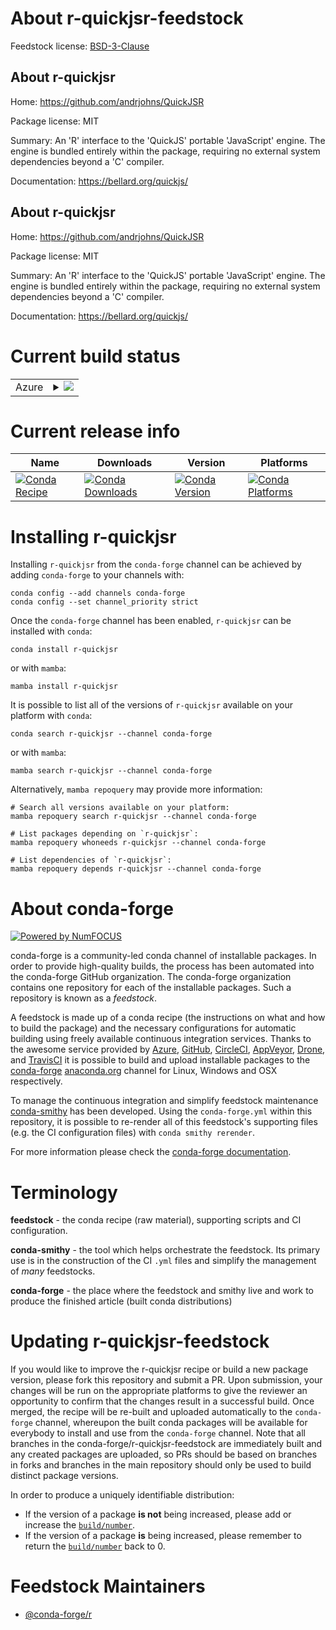 About r-quickjsr-feedstock
==========================

Feedstock license: [BSD-3-Clause](https://github.com/conda-forge/r-quickjsr-feedstock/blob/main/LICENSE.txt)


About r-quickjsr
----------------

Home: https://github.com/andrjohns/QuickJSR

Package license: MIT

Summary: An 'R' interface to the 'QuickJS' portable 'JavaScript' engine. The engine is bundled entirely within the package, requiring no external system dependencies beyond a 'C' compiler.

Documentation: https://bellard.org/quickjs/

About r-quickjsr
----------------

Home: https://github.com/andrjohns/QuickJSR

Package license: MIT

Summary: An 'R' interface to the 'QuickJS' portable 'JavaScript' engine. The engine is bundled entirely within the package, requiring no external system dependencies beyond a 'C' compiler.

Documentation: https://bellard.org/quickjs/

Current build status
====================


<table>
    
  <tr>
    <td>Azure</td>
    <td>
      <details>
        <summary>
          <a href="https://dev.azure.com/conda-forge/feedstock-builds/_build/latest?definitionId=21312&branchName=main">
            <img src="https://dev.azure.com/conda-forge/feedstock-builds/_apis/build/status/r-quickjsr-feedstock?branchName=main">
          </a>
        </summary>
        <table>
          <thead><tr><th>Variant</th><th>Status</th></tr></thead>
          <tbody><tr>
              <td>linux_64_r_base4.3</td>
              <td>
                <a href="https://dev.azure.com/conda-forge/feedstock-builds/_build/latest?definitionId=21312&branchName=main">
                  <img src="https://dev.azure.com/conda-forge/feedstock-builds/_apis/build/status/r-quickjsr-feedstock?branchName=main&jobName=linux&configuration=linux%20linux_64_r_base4.3" alt="variant">
                </a>
              </td>
            </tr><tr>
              <td>linux_64_r_base4.4</td>
              <td>
                <a href="https://dev.azure.com/conda-forge/feedstock-builds/_build/latest?definitionId=21312&branchName=main">
                  <img src="https://dev.azure.com/conda-forge/feedstock-builds/_apis/build/status/r-quickjsr-feedstock?branchName=main&jobName=linux&configuration=linux%20linux_64_r_base4.4" alt="variant">
                </a>
              </td>
            </tr><tr>
              <td>linux_aarch64_r_base4.3</td>
              <td>
                <a href="https://dev.azure.com/conda-forge/feedstock-builds/_build/latest?definitionId=21312&branchName=main">
                  <img src="https://dev.azure.com/conda-forge/feedstock-builds/_apis/build/status/r-quickjsr-feedstock?branchName=main&jobName=linux&configuration=linux%20linux_aarch64_r_base4.3" alt="variant">
                </a>
              </td>
            </tr><tr>
              <td>linux_aarch64_r_base4.4</td>
              <td>
                <a href="https://dev.azure.com/conda-forge/feedstock-builds/_build/latest?definitionId=21312&branchName=main">
                  <img src="https://dev.azure.com/conda-forge/feedstock-builds/_apis/build/status/r-quickjsr-feedstock?branchName=main&jobName=linux&configuration=linux%20linux_aarch64_r_base4.4" alt="variant">
                </a>
              </td>
            </tr><tr>
              <td>linux_ppc64le_r_base4.3</td>
              <td>
                <a href="https://dev.azure.com/conda-forge/feedstock-builds/_build/latest?definitionId=21312&branchName=main">
                  <img src="https://dev.azure.com/conda-forge/feedstock-builds/_apis/build/status/r-quickjsr-feedstock?branchName=main&jobName=linux&configuration=linux%20linux_ppc64le_r_base4.3" alt="variant">
                </a>
              </td>
            </tr><tr>
              <td>linux_ppc64le_r_base4.4</td>
              <td>
                <a href="https://dev.azure.com/conda-forge/feedstock-builds/_build/latest?definitionId=21312&branchName=main">
                  <img src="https://dev.azure.com/conda-forge/feedstock-builds/_apis/build/status/r-quickjsr-feedstock?branchName=main&jobName=linux&configuration=linux%20linux_ppc64le_r_base4.4" alt="variant">
                </a>
              </td>
            </tr><tr>
              <td>osx_64_r_base4.3</td>
              <td>
                <a href="https://dev.azure.com/conda-forge/feedstock-builds/_build/latest?definitionId=21312&branchName=main">
                  <img src="https://dev.azure.com/conda-forge/feedstock-builds/_apis/build/status/r-quickjsr-feedstock?branchName=main&jobName=osx&configuration=osx%20osx_64_r_base4.3" alt="variant">
                </a>
              </td>
            </tr><tr>
              <td>osx_64_r_base4.4</td>
              <td>
                <a href="https://dev.azure.com/conda-forge/feedstock-builds/_build/latest?definitionId=21312&branchName=main">
                  <img src="https://dev.azure.com/conda-forge/feedstock-builds/_apis/build/status/r-quickjsr-feedstock?branchName=main&jobName=osx&configuration=osx%20osx_64_r_base4.4" alt="variant">
                </a>
              </td>
            </tr><tr>
              <td>osx_arm64_r_base4.3</td>
              <td>
                <a href="https://dev.azure.com/conda-forge/feedstock-builds/_build/latest?definitionId=21312&branchName=main">
                  <img src="https://dev.azure.com/conda-forge/feedstock-builds/_apis/build/status/r-quickjsr-feedstock?branchName=main&jobName=osx&configuration=osx%20osx_arm64_r_base4.3" alt="variant">
                </a>
              </td>
            </tr><tr>
              <td>osx_arm64_r_base4.4</td>
              <td>
                <a href="https://dev.azure.com/conda-forge/feedstock-builds/_build/latest?definitionId=21312&branchName=main">
                  <img src="https://dev.azure.com/conda-forge/feedstock-builds/_apis/build/status/r-quickjsr-feedstock?branchName=main&jobName=osx&configuration=osx%20osx_arm64_r_base4.4" alt="variant">
                </a>
              </td>
            </tr><tr>
              <td>win_64_r_base4.3</td>
              <td>
                <a href="https://dev.azure.com/conda-forge/feedstock-builds/_build/latest?definitionId=21312&branchName=main">
                  <img src="https://dev.azure.com/conda-forge/feedstock-builds/_apis/build/status/r-quickjsr-feedstock?branchName=main&jobName=win&configuration=win%20win_64_r_base4.3" alt="variant">
                </a>
              </td>
            </tr><tr>
              <td>win_64_r_base4.4</td>
              <td>
                <a href="https://dev.azure.com/conda-forge/feedstock-builds/_build/latest?definitionId=21312&branchName=main">
                  <img src="https://dev.azure.com/conda-forge/feedstock-builds/_apis/build/status/r-quickjsr-feedstock?branchName=main&jobName=win&configuration=win%20win_64_r_base4.4" alt="variant">
                </a>
              </td>
            </tr>
          </tbody>
        </table>
      </details>
    </td>
  </tr>
</table>

Current release info
====================

| Name | Downloads | Version | Platforms |
| --- | --- | --- | --- |
| [![Conda Recipe](https://img.shields.io/badge/recipe-r--quickjsr-green.svg)](https://anaconda.org/conda-forge/r-quickjsr) | [![Conda Downloads](https://img.shields.io/conda/dn/conda-forge/r-quickjsr.svg)](https://anaconda.org/conda-forge/r-quickjsr) | [![Conda Version](https://img.shields.io/conda/vn/conda-forge/r-quickjsr.svg)](https://anaconda.org/conda-forge/r-quickjsr) | [![Conda Platforms](https://img.shields.io/conda/pn/conda-forge/r-quickjsr.svg)](https://anaconda.org/conda-forge/r-quickjsr) |

Installing r-quickjsr
=====================

Installing `r-quickjsr` from the `conda-forge` channel can be achieved by adding `conda-forge` to your channels with:

```
conda config --add channels conda-forge
conda config --set channel_priority strict
```

Once the `conda-forge` channel has been enabled, `r-quickjsr` can be installed with `conda`:

```
conda install r-quickjsr
```

or with `mamba`:

```
mamba install r-quickjsr
```

It is possible to list all of the versions of `r-quickjsr` available on your platform with `conda`:

```
conda search r-quickjsr --channel conda-forge
```

or with `mamba`:

```
mamba search r-quickjsr --channel conda-forge
```

Alternatively, `mamba repoquery` may provide more information:

```
# Search all versions available on your platform:
mamba repoquery search r-quickjsr --channel conda-forge

# List packages depending on `r-quickjsr`:
mamba repoquery whoneeds r-quickjsr --channel conda-forge

# List dependencies of `r-quickjsr`:
mamba repoquery depends r-quickjsr --channel conda-forge
```


About conda-forge
=================

[![Powered by
NumFOCUS](https://img.shields.io/badge/powered%20by-NumFOCUS-orange.svg?style=flat&colorA=E1523D&colorB=007D8A)](https://numfocus.org)

conda-forge is a community-led conda channel of installable packages.
In order to provide high-quality builds, the process has been automated into the
conda-forge GitHub organization. The conda-forge organization contains one repository
for each of the installable packages. Such a repository is known as a *feedstock*.

A feedstock is made up of a conda recipe (the instructions on what and how to build
the package) and the necessary configurations for automatic building using freely
available continuous integration services. Thanks to the awesome service provided by
[Azure](https://azure.microsoft.com/en-us/services/devops/), [GitHub](https://github.com/),
[CircleCI](https://circleci.com/), [AppVeyor](https://www.appveyor.com/),
[Drone](https://cloud.drone.io/welcome), and [TravisCI](https://travis-ci.com/)
it is possible to build and upload installable packages to the
[conda-forge](https://anaconda.org/conda-forge) [anaconda.org](https://anaconda.org/)
channel for Linux, Windows and OSX respectively.

To manage the continuous integration and simplify feedstock maintenance
[conda-smithy](https://github.com/conda-forge/conda-smithy) has been developed.
Using the ``conda-forge.yml`` within this repository, it is possible to re-render all of
this feedstock's supporting files (e.g. the CI configuration files) with ``conda smithy rerender``.

For more information please check the [conda-forge documentation](https://conda-forge.org/docs/).

Terminology
===========

**feedstock** - the conda recipe (raw material), supporting scripts and CI configuration.

**conda-smithy** - the tool which helps orchestrate the feedstock.
                   Its primary use is in the construction of the CI ``.yml`` files
                   and simplify the management of *many* feedstocks.

**conda-forge** - the place where the feedstock and smithy live and work to
                  produce the finished article (built conda distributions)


Updating r-quickjsr-feedstock
=============================

If you would like to improve the r-quickjsr recipe or build a new
package version, please fork this repository and submit a PR. Upon submission,
your changes will be run on the appropriate platforms to give the reviewer an
opportunity to confirm that the changes result in a successful build. Once
merged, the recipe will be re-built and uploaded automatically to the
`conda-forge` channel, whereupon the built conda packages will be available for
everybody to install and use from the `conda-forge` channel.
Note that all branches in the conda-forge/r-quickjsr-feedstock are
immediately built and any created packages are uploaded, so PRs should be based
on branches in forks and branches in the main repository should only be used to
build distinct package versions.

In order to produce a uniquely identifiable distribution:
 * If the version of a package **is not** being increased, please add or increase
   the [``build/number``](https://docs.conda.io/projects/conda-build/en/latest/resources/define-metadata.html#build-number-and-string).
 * If the version of a package **is** being increased, please remember to return
   the [``build/number``](https://docs.conda.io/projects/conda-build/en/latest/resources/define-metadata.html#build-number-and-string)
   back to 0.

Feedstock Maintainers
=====================

* [@conda-forge/r](https://github.com/conda-forge/r/)

